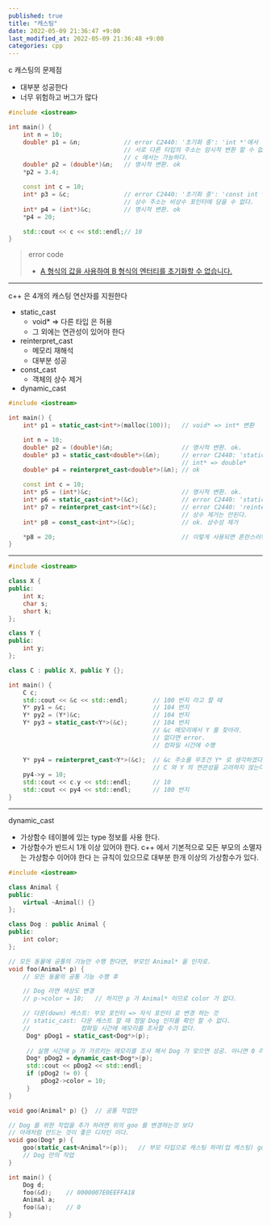 ```yaml
---
published: true
title: "캐스팅"
date: 2022-05-09 21:36:47 +9:00
last_modified_at: 2022-05-09 21:36:48 +9:00
categories: cpp
---
```

c 캐스팅의 문제점
 - 대부분 성공한다
 - 너무 위험하고 버그가 많다
```cpp
#include <iostream>

int main() {
    int n = 10;
    double* p1 = &n;            // error C2440: '초기화 중': 'int *'에서 'double *'(으)로 변환할 수 없습니다.
                                // 서로 다른 타입의 주소는 암시적 변환 할 수 없다.
                                // c 에서는 가능하다.
    double* p2 = (double*)&n;   // 명시적 변환. ok
    *p2 = 3.4;

    const int c = 10;
    int* p3 = &c;               // error C2440: '초기화 중': 'const int *'에서 'int *'(으)로 변환할 수 없습니다.
                                // 상수 주소는 비상수 포인터에 담을 수 없다.
    int* p4 = (int*)&c;         // 명시적 변환. ok
    *p4 = 20;

    std::cout << c << std::endl;// 10
}
```
[A 형식의 값을 사용하여 B 형식의 엔터티를 초기화할 수 없습니다.]: https://docs.microsoft.com/ko-kr/cpp/error-messages/compiler-errors-1/compiler-error-c2440
> error code
>- [A 형식의 값을 사용하여 B 형식의 엔터티를 초기화할 수 없습니다.][]
---
c++ 은 4개의 캐스팅 연산자를 지원한다
 - static_cast
   - void* => 다른 타입 은 허용
   - 그 외에는 연관성이 있어야 한다
 - reinterpret_cast
   - 메모리 재해석
   - 대부분 성공
 - const_cast
   - 객체의 상수 제거
 - dynamic_cast
```cpp
#include <iostream>

int main() {
    int* p1 = static_cast<int*>(malloc(100));   // void* => int* 변환

    int n = 10;
    double* p2 = (double*)&n;                   // 명시적 변환. ok.
    double* p3 = static_cast<double*>(&n);      // error C2440: 'static_cast': 'int *'에서 'double *'(으)로 변환할 수 없습니다.
                                                // int* => double*
    double* p4 = reinterpret_cast<double*>(&n); // ok

    const int c = 10;
    int* p5 = (int*)&c;                         // 명시적 변환. ok.
    int* p6 = static_cast<int*>(&c);            // error C2440: 'static_cast': 'const int *'에서 'int *'(으)로 변환할 수 없습니다.
    int* p7 = reinterpret_cast<int*>(&c);       // error C2440: 'reinterpret_cast': 'const int *'에서 'int *'(으)로 변환할 수 없습니다.
                                                // 상수 제거는 안된다.
    int* p8 = const_cast<int*>(&c);             // ok. 상수성 제거

    *p8 = 20;                                   // 이렇게 사용되면 혼란스러워 질 수 있다.
}
```
---
```cpp
#include <iostream>

class X {
public:
    int x;
    char s;
    short k;
};

class Y {
public:
    int y;
};

class C : public X, public Y {};

int main() {
    C c;
    std::cout << &c << std::endl;       // 100 번지 라고 할 때
    Y* py1 = &c;                        // 104 번지
    Y* py2 = (Y*)&c;                    // 104 번지
    Y* py3 = static_cast<Y*>(&c);       // 104 번지
                                        // &c 메모리에서 Y 를 찾아라.
                                        // 없다면 error.
                                        // 컴파일 시간에 수행

    Y* py4 = reinterpret_cast<Y*>(&c);  // &c 주소를 무조건 Y* 로 생각하겠다
                                        // C 와 Y 의 연관성을 고려하지 않는다.
    py4->y = 10;
    std::cout << c.y << std::endl;      // 10
    std::cout << py4 << std::endl;      // 100 번지
}
```
---
dynamic_cast
 - 가상함수 테이블에 있는 type 정보를 사용 한다.
 - 가상함수가 반드시 1개 이상 있어야 한다.
c++ 에서 기본적으로 모든 부모의 소멸자는 가상함수 이어야 한다 는 규칙이 있으므로 대부분 한개 이상의 가상함수가 있다.
```cpp
#include <iostream>

class Animal {
public:
    virtual ~Animal() {}
};

class Dog : public Animal {
public:
    int color;
};

// 모든 동물에 공통의 기능만 수행 한다면, 부모인 Animal* 을 인자로.
void foo(Animal* p) {
    // 모든 동물의 공통 기능 수행 후

    // Dog 라면 색상도 변경
    // p->color = 10;   // 하지만 p 가 Animal* 이므로 color 가 없다.

    // 다운(down) 캐스트: 부모 포인터 => 자식 포인터 로 변경 하는 것
    // static_cast: 다운 캐스트 할 때 정말 Dog 인지를 확인 할 수 없다.
    //              컴파일 시간에 메모리를 조사할 수가 없다.
     Dog* pDog1 = static_cast<Dog*>(p);
     
     // 실행 시간에 p 가 가르키는 메모리를 조사 해서 Dog 가 맞으면 성공. 아니면 0 리턴
     Dog* pDog2 = dynamic_cast<Dog*>(p);
     std::cout << pDog2 << std::endl;
     if (pDog2 != 0) {
         pDog2->color = 10;
     }
}

void goo(Animal* p) {}  // 공통 작업만

// Dog 를 위한 작업을 추가 하려면 위의 goo 를 변경하는것 보다
// 아래처럼 만드는 것이 좋은 디자인 이다.
void goo(Dog* p) {
    goo(static_cast<Animal*>(p));   // 부모 타입으로 캐스팅 하여(업 캐스팅) goo 작업 후
    // Dog 만의 작업
}

int main() {
    Dog d;
    foo(&d);    // 0000007E0EEFFA18
    Animal a;
    foo(&a);    // 0
}
```